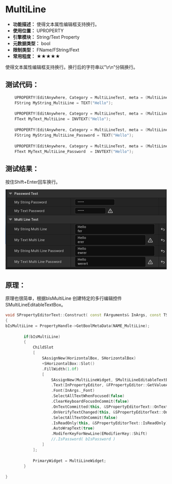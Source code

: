 ﻿# MultiLine

- **功能描述：** 使得文本属性编辑框支持换行。
- **使用位置：** UPROPERTY
- **引擎模块：** String/Text Property
- **元数据类型：** bool
- **限制类型：** FName/FString/Fext
- **常用程度：** ★★★★★

使得文本属性编辑框支持换行。换行后的字符串以”\r\n”分隔换行。

## 测试代码：

```cpp
	UPROPERTY(EditAnywhere, Category = MultiLineTest, meta = (MultiLine = true))
	FString MyString_MultiLine = TEXT("Hello");

	UPROPERTY(EditAnywhere, Category = MultiLineTest, meta = (MultiLine = true))
	FText MyText_MultiLine = INVTEXT("Hello");

	UPROPERTY(EditAnywhere, Category = MultiLineTest, meta = (MultiLine = true, PasswordField = true))
	FString MyString_MultiLine_Password = TEXT("Hello");

	UPROPERTY(EditAnywhere, Category = MultiLineTest, meta = (MultiLine = true, PasswordField = true))
	FText MyText_MultiLine_Password  = INVTEXT("Hello");
```

## 测试结果：

按住Shift+Enter回车换行。

![Untitled](Meta_String_MultiLine_Untitled.png)

## 原理：

原理也很简单，根据bIsMultiLine 创建特定的多行编辑控件SMultiLineEditableTextBox。

```cpp
void SPropertyEditorText::Construct( const FArguments& InArgs, const TSharedRef< class FPropertyEditor >& InPropertyEditor )
{
bIsMultiLine = PropertyHandle->GetBoolMetaData(NAME_MultiLine);

		if(bIsMultiLine)
		{
			ChildSlot
			[
				SAssignNew(HorizontalBox, SHorizontalBox)
				+SHorizontalBox::Slot()
				.FillWidth(1.0f)
				[
					SAssignNew(MultiLineWidget, SMultiLineEditableTextBox)
					.Text(InPropertyEditor, &FPropertyEditor::GetValueAsText)
					.Font(InArgs._Font)
					.SelectAllTextWhenFocused(false)
					.ClearKeyboardFocusOnCommit(false)
					.OnTextCommitted(this, &SPropertyEditorText::OnTextCommitted)
					.OnVerifyTextChanged(this, &SPropertyEditorText::OnVerifyTextChanged)
					.SelectAllTextOnCommit(false)
					.IsReadOnly(this, &SPropertyEditorText::IsReadOnly)
					.AutoWrapText(true)
					.ModiferKeyForNewLine(EModifierKey::Shift)
					//.IsPassword( bIsPassword )
				]
			];

			PrimaryWidget = MultiLineWidget;
		}

}
```